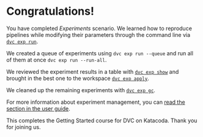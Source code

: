 # Congratulations!

You have completed _Experiments_ scenario. We learned how to reproduce
pipelines while modifying their parameters through the command line via
[`dvc exp run`][dvcexprun]. 

We created a queue of experiments using `dvc exp run --queue` and run all
of them at once `dvc exp run --run-all`.

We reviewed the experiment results in a table with [`dvc exp
show`][dvcexpshow] and brought in the best one to the workspace [`dvc exp
apply`][dvcexpapply].

We cleaned up the remaining experiments with [`dvc exp gc`][dvcexpgc]. 

For more information about experiment management, you can [read the section in
the user guide](https://dvc.org/doc/user-guide/experiment-management). 

This completes the Getting Started course for DVC on Katacoda. Thank you
for joining us.

[dvcexprun]: https://dvc.org/doc/command-reference/exp/run
[dvcexpshow]: https://dvc.org/doc/command-reference/exp/show
[dvcexpapply]: https://dvc.org/doc/command-reference/exp/apply
[dvcexpgc]: https://dvc.org/doc/command-reference/exp/gc
